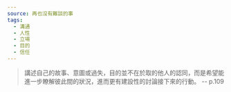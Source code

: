 ```yaml
---
source: 再也沒有難談的事
tags:
  - 溝通
  - 人性
  - 立場
  - 目的
  - 信任
---
```

> 講述自己的故事、意圖或過失，目的並不在於取的他人的認同，而是希望能進一步瞭解彼此間的狀況，進而更有建設性的討論接下來的行動。 
> \-- p.109